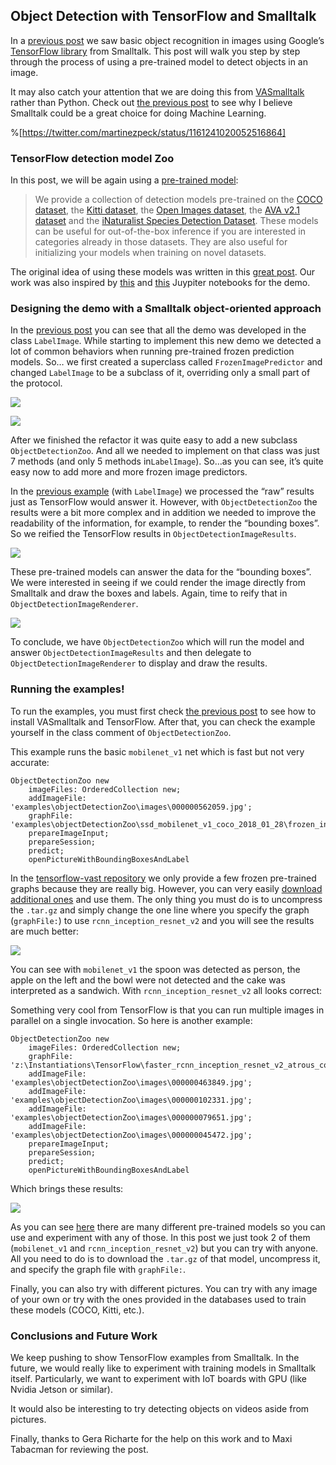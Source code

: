 ## Object Detection with TensorFlow and Smalltalk

In a [previous post](https://dev.to/martinezpeck/recognizing-objects-in-images-with-tensorflow-and-smalltalk-1nep) we saw basic object recognition in images using Google’s [TensorFlow library](https://www.tensorflow.org) from Smalltalk. This post will walk you step by step through the process of using a pre-trained model to detect objects in an image.

It may also catch your attention that we are doing this from [VASmalltalk](https://twitter.com/instantiations) rather than Python. Check out [the previous post](https://marianopeck.blog/2019/08/07/recognizing-objects-in-images-with-tensorflow-and-smalltalk/) to see why I believe Smalltalk could be a great choice for doing Machine Learning.

%[https://twitter.com/martinezpeck/status/1161241020052516864]

### TensorFlow detection model Zoo

In this post, we will be again using a [pre-trained model](https://github.com/tensorflow/models/blob/master/research/object_detection/g3doc/detection_model_zoo.md):

> We provide a collection of detection models pre-trained on the [COCO dataset](http://mscoco.org/), the [Kitti dataset](http://www.cvlibs.net/datasets/kitti/), the [Open Images dataset](https://github.com/openimages/dataset), the [AVA v2.1 dataset](https://research.google.com/ava/) and the [iNaturalist Species Detection Dataset](https://github.com/visipedia/inat_comp/blob/master/2017/README.md#bounding-boxes). These models can be useful for out-of-the-box inference if you are interested in categories already in those datasets. They are also useful for initializing your models when training on novel datasets.

The original idea of using these models was written in this [great post](https://www.kdnuggets.com/2018/03/google-tensorflow-object-detection-api-the-easiest-way-implement-image-recognition.html). Our work was also inspired by [this](https://github.com/tensorflow/models/blob/477ed41e7e4e8a8443bc633846eb01e2182dc68a/object_detection/object_detection_tutorial.ipynb) and [this](https://github.com/priya-dwivedi/Deep-Learning/blob/master/Object_Detection_Tensorflow_API.ipynb) Juypiter notebooks for the demo. 

### Designing the demo with a Smalltalk object-oriented approach

In the [previous post](https://dev.to/martinezpeck/recognizing-objects-in-images-with-tensorflow-and-smalltalk-1nep) you can see that all the demo was developed in the class `LabelImage`. While starting to implement this new demo we detected a lot of common behaviors when running pre-trained frozen prediction models. So… we first created a superclass called `FrozenImagePredictor` and changed `LabelImage` to be a subclass of it, overriding only a small part of the protocol.

![](https://i2.wp.com/marianopeck.blog/wp-content/uploads/2019/08/Screen-Shot-2019-08-18-at-11.32.54-AM.png?fit=748%2C581&ssl=1)

![](https://i2.wp.com/marianopeck.blog/wp-content/uploads/2019/08/Screen-Shot-2019-08-18-at-11.33.06-AM.png?fit=748%2C688&ssl=1)

After we finished the refactor it was quite easy to add a new subclass `ObjectDetectionZoo`. And all we needed to implement on that class was just 7 methods (and only 5 methods in`LabelImage`). So…as you can see, it’s quite easy now to add more and more frozen image predictors.

In the [previous example](https://dev.to/martinezpeck/recognizing-objects-in-images-with-tensorflow-and-smalltalk-1nep) (with `LabelImage`) we processed the “raw” results just as TensorFlow would answer it. However, with `ObjectDetectionZoo` the results were a bit more complex and in addition we needed to improve the readability of the information, for example, to render the “bounding boxes”. So we reified the TensorFlow results in `ObjectDetectionImageResults`.

![](https://i1.wp.com/marianopeck.blog/wp-content/uploads/2019/08/Screen-Shot-2019-08-18-at-11.42.24-AM.png?fit=748%2C455&ssl=1)

These pre-trained models can answer the data for the “bounding boxes”. We were interested in seeing if we could render the image directly from Smalltalk and draw the boxes and labels. Again, time to reify that in `ObjectDetectionImageRenderer`.

![](https://i0.wp.com/marianopeck.blog/wp-content/uploads/2019/08/Screen-Shot-2019-08-18-at-11.43.37-AM.png?fit=748%2C472&ssl=1)

To conclude, we have `ObjectDetectionZoo` which will run the model and answer `ObjectDetectionImageResults` and then delegate to `ObjectDetectionImageRenderer` to display and draw the results.

### Running the examples!

To run the examples, you must first check [the previous post](https://dev.to/martinezpeck/recognizing-objects-in-images-with-tensorflow-and-smalltalk-1nep) to see how to install VASmalltalk and TensorFlow. After that, you can check the example yourself in the class comment of `ObjectDetectionZoo`.

This example runs the basic `mobilenet_v1` net which is fast but not very accurate:

```smalltalk
ObjectDetectionZoo new
    imageFiles: OrderedCollection new;
    addImageFile: 'examples\objectDetectionZoo\images\000000562059.jpg';
    graphFile: 'examples\objectDetectionZoo\ssd_mobilenet_v1_coco_2018_01_28\frozen_inference_graph.pb';
    prepareImageInput;
    prepareSession;
    predict;
    openPictureWithBoundingBoxesAndLabel
```

In the [tensorflow-vast repository](https://github.com/vasmalltalk/tensorflow-vast) we only provide a few frozen pre-trained graphs because they are really big. However, you can very easily [download additional ones](https://github.com/tensorflow/models/blob/master/research/object_detection/g3doc/detection_model_zoo.md#coco-trained-models) and use them. The only thing you must do is to uncompress the `.tar.gz` and simply change the one line where you specify the graph (`graphFile:`) to use `rcnn_inception_resnet_v2` and you will see the results are much better: 

![](https://i2.wp.com/marianopeck.blog/wp-content/uploads/2019/08/Screen-Shot-2019-08-18-at-12.14.33-PM.png?fit=748%2C587&ssl=1)

You can see with `mobilenet_v1` the spoon was detected as person, the apple on the left and the bowl were not detected and the cake was interpreted as a sandwich. With `rcnn_inception_resnet_v2` all looks correct:

Something very cool from TensorFlow is that you can run multiple images in parallel on a single invocation. So here is another example:

```smalltalk
ObjectDetectionZoo new
    imageFiles: OrderedCollection new;
    graphFile: 'z:\Instantiations\TensorFlow\faster_rcnn_inception_resnet_v2_atrous_coco_2018_01_28\frozen_inference_graph.pb';
    addImageFile: 'examples\objectDetectionZoo\images\000000463849.jpg';
    addImageFile: 'examples\objectDetectionZoo\images\000000102331.jpg';
    addImageFile: 'examples\objectDetectionZoo\images\000000079651.jpg';
    addImageFile: 'examples\objectDetectionZoo\images\000000045472.jpg';
    prepareImageInput;
    prepareSession;
    predict;
    openPictureWithBoundingBoxesAndLabel
```

Which brings these results:

![](https://i1.wp.com/marianopeck.blog/wp-content/uploads/2019/08/Screen-Shot-2019-08-18-at-12.34.23-PM.png?fit=748%2C505&ssl=1)

As you can see [here](https://github.com/tensorflow/models/blob/master/research/object_detection/g3doc/detection_model_zoo.md#coco-trained-models) there are many different pre-trained models so you can use and experiment with any of those. In this post we just took 2 of them (`mobilenet_v1` and `rcnn_inception_resnet_v2`) but you can try with anyone. All you need to do is to download the `.tar.gz` of that model, uncompress it, and specify the graph file with `graphFile:`.

Finally, you can also try with different pictures. You can try with any image of your own or try with the ones provided in the databases used to train these models (COCO, Kitti, etc.).

### Conclusions and Future Work

We keep pushing to show TensorFlow examples from Smalltalk. In the future, we would really like to experiment with training models in Smalltalk itself. Particularly, we want to experiment with IoT boards with GPU (like Nvidia Jetson or similar).

It would also be interesting to try detecting objects on videos aside from pictures.

Finally, thanks to Gera Richarte for the help on this work and to Maxi Tabacman for reviewing the post.
